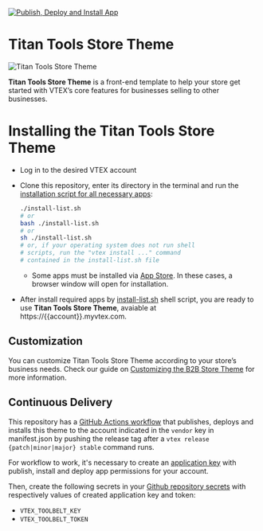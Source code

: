 [![Publish, Deploy and Install App](https://github.com/leandrodasler/vtextitantools/actions/workflows/publish-deploy-and-install.yml/badge.svg)](https://github.com/leandrodasler/vtextitantools/actions/workflows/publish-deploy-and-install.yml)

# Titan Tools Store Theme

![Titan Tools Store Theme](https://vtextitantools.vtexassets.com/arquivos/orange-titantools-logo.svg)

**Titan Tools Store Theme** is a front-end template to help your store get started with VTEX’s core features for businesses selling to other businesses.

# Installing the Titan Tools Store Theme

- Log in to the desired VTEX account
- Clone this repository, enter its directory in the terminal and run the [installation script for all necessary apps](../install-list.sh):

  ```bash
  ./install-list.sh
  # or
  bash ./install-list.sh
  # or
  sh ./install-list.sh
  # or, if your operating system does not run shell
  # scripts, run the "vtex install ..." command
  # contained in the install-list.sh file 
  ```

  - Some apps must be installed via [App Store](https://apps.vtex.com). In these cases, a browser window will open for installation.

- After install required apps by [install-list.sh](../install-list.sh) shell script, you are ready to use **Titan Tools Store Theme**, avaiable at https://{{account}}.myvtex.com.

## Customization

You can customize Titan Tools Store Theme according to your store’s business needs. Check our guide on [Customizing the B2B Store Theme](https://developers.vtex.com/vtex-developer-docs/docs/customizing-the-b2b-store-theme) for more information.

## Continuous Delivery

This repository has a [GitHub Actions workflow](../.github/workflows/publish-deploy-and-install.yml) that publishes, deploys and installs this theme to the account indicated in the `vendor` key in manifest.json by pushing the release tag after a `vtex release {patch|minor|major} stable` command runs.

For workflow to work, it's necessary to create an [application key](https://help.vtex.com/pt/tutorial/chaves-de-aplicacao--2iffYzlvvz4BDMr6WGUtet) with publish, install and deploy app permissions for your account.

Then, create the following secrets in your [Github repository secrets](https://docs.github.com/pt/actions/security-guides/using-secrets-in-github-actions) with respectively values of created application key and token:

- `VTEX_TOOLBELT_KEY`
- `VTEX_TOOLBELT_TOKEN`
